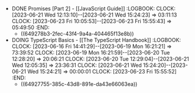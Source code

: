 - DONE Promises [Part 2] - [[JavaScript Guide]]
  :LOGBOOK:
  CLOCK: [2023-06-21 Wed 12:13:10]--[2023-06-21 Wed 15:24:23] =>  03:11:13
  CLOCK: [2023-06-23 Fri 10:05:53]--[2023-06-23 Fri 15:55:43] =>  05:49:50
  :END:
	- ((649278b3-2fec-43f4-9a4a-404465f13e8b))
- DOING TypeScript Basics - [[The TypeScript Handbook]]
  :LOGBOOK:
  CLOCK: [2023-06-16 Fri 14:41:29]--[2023-06-19 Mon 16:21:21] =>  73:39:52
  CLOCK: [2023-06-19 Mon 16:21:59]--[2023-06-20 Tue 12:28:20] =>  20:06:21
  CLOCK: [2023-06-20 Tue 12:29:04]--[2023-06-21 Wed 12:05:35] =>  23:36:31
  CLOCK: [2023-06-21 Wed 15:24:20]--[2023-06-21 Wed 15:24:21] =>  00:00:01
  CLOCK: [2023-06-23 Fri 15:55:52]
  :END:
	- ((64927755-385c-43d8-891e-da43e66063ea))